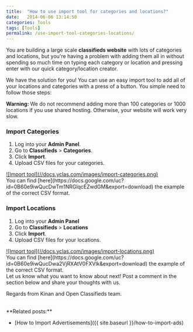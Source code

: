 ```yaml
---
title:  "How to use import tool for categories and locations?"
date:   2014-06-06 13:14:50
categories: Tools
tags: [Tools]
permalink: /use-import-tool-categories-locations/
---
```

You are building a large scale **classifieds website** with lots of categories and locations, but you're having a problem with adding them all in without spending so much time on typing each category or location and pressing enter with our quick category/location creator.

We have the solution for you! You can use an easy import tool to add all of your locations and categories with a press of a button. You simple need to follow those steps:

<div class="alert alert-warning">
<strong><i class="glyphicon glyphicon-warning-sign"></i> Warning: </strong> We do not recommend adding more than 100 categories or 1000 locations if you use shared hosting. Otherwise, your website will work very slow.
</div>

### Import Categories

1. Log into your **Admin Panel**.
2. Go to **Classifieds** > **Categories**.
3. Click **Import**.
4. Upload CSV files for your categories.

<a href="//docs.yclas.com/images/import-categories.png" class="thumbnail gallery-item" data-gallery>
![Import tool](//docs.yclas.com/images/import-categories.png) 
</a>

<br>
You can find [here](https://docs.google.com/uc?id=0B60e9iwQucDwTm1NRGlqcEZwdGM&export=download) the example of the correct CSV format.

### Import Locations

1. Log into your **Admin Panel** 
2. Go to **Classifieds** > **Locations** 
3. Click **Import**.
4. Upload CSV files for your locations.

<a href="//docs.yclas.com/images/import-locations.png" class="thumbnail gallery-item" data-gallery>
![Import tool](//docs.yclas.com/images/import-locations.png) 
</a>

<br>
You can find [here](https://docs.google.com/uc?id=0B60e9iwQucDwa2VjRXAtV0FXVlk&export=download) the example of the correct CSV format.

<br>
Let us know what you want to know about next! Post a comment in the section below and share your thoughts with us.

Regards from Kinan and Open Classifieds team.

<br>
**Related posts:**

+ [How to Import Advertisements]({{ site.baseurl }}/how-to-import-ads)


